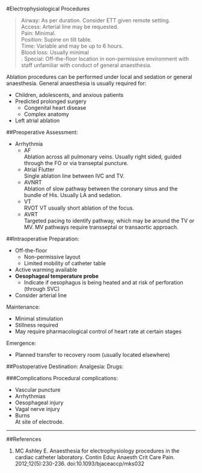 #Electrophysiological Procedures

>Airway: As per duration. Consider ETT given remote setting. <br>
>Access: Arterial line may be requested. <br>
>Pain: Minimal. <br>
>Position: Supine on tilt table. <br>
>Time: Variable and may be up to 6 hours. <br>
>Blood loss: Usually minimal <br>.
>Special: Off-the-floor location in non-permissive environment with staff unfamiliar with conduct of general anaesthesia.<br>

Ablation procedures can be performed under local and sedation or general anaesthesia. General anaesthesia is usually required for:
* Children, adolescents, and anxious patients
* Predicted prolonged surgery
	* Congenital heart disease
	* Complex anatomy
* Left atrial ablation

##Preoperative
Assessment:
* Arrhythmia
	* AF  
	Ablation across all pulmonary veins. Usually right sided, guided through the FO or via transeptal puncture.
	* Atrial Flutter  
	Single ablation line between IVC and TV.
	* AVNRT  
	Ablation of slow pathway between the coronary sinus and the bundle of His. Usually LA and sedation.
	* VT  
	RVOT VT usually short ablation of the focus.
	* AVRT  
	Targeted pacing to identify pathway, which may be around the TV or MV. MV pathways require transseptal or transaortic approach.

##Intraoperative
Preparation:
* Off-the-floor
	* Non-permissive layout
	* Limited mobility of catheter table
* Active warming available
* **Oesophageal temperature probe**
	* Indicate if oesophagus is being heated and at risk of perforation (through SVC)
* Consider arterial line

Maintenance:
* Minimal stimulation
* Stillness required
* May require pharmacological control of heart rate at certain stages

Emergence:
* Planned transfer to recovery room (usually located elsewhere)

##Postoperative
Destination:
Analgesia:
Drugs:

###Complications
Procedural complications:
* Vascular puncture
* Arrhythmias
* Oesophageal injury
* Vagal nerve injury
* Burns  
At site of electrode.

---
##References
1. MC Ashley E. Anaesthesia for electrophysiology procedures in the cardiac catheter laboratory. Contin Educ Anaesth Crit Care Pain. 2012;12(5):230-236. doi:10.1093/bjaceaccp/mks032

